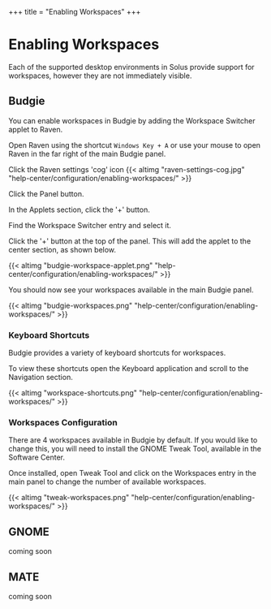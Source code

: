 +++
title = "Enabling Workspaces"
+++
# Enabling Workspaces

Each of the supported desktop environments in Solus provide support for workspaces, however they are not immediately visible.

## Budgie

You can enable workspaces in Budgie by adding the Workspace Switcher applet to Raven.

Open Raven using the shortcut `Windows Key + A` or use your mouse to open Raven in the far right of the main Budgie panel.

Click the Raven settings 'cog' icon {{< altimg "raven-settings-cog.jpg" "help-center/configuration/enabling-workspaces/" >}}

Click the Panel button.

In the Applets section, click the '+' button.

Find the Workspace Switcher entry and select it.

Click the '+' button at the top of the panel. This will add the applet to the
center section, as shown below.

{{< altimg "budgie-workspace-applet.png" "help-center/configuration/enabling-workspaces/" >}}

You should now see your workspaces available in the main Budgie panel.

{{< altimg "budgie-workspaces.png" "help-center/configuration/enabling-workspaces/" >}}

### Keyboard Shortcuts

Budgie provides a variety of keyboard shortcuts for workspaces.

To view these shortcuts open the Keyboard application and scroll to the Navigation section.

{{< altimg "workspace-shortcuts.png" "help-center/configuration/enabling-workspaces/" >}}

### Workspaces Configuration

There are 4 workspaces available in Budgie by default. If you would like to change this, you will need to install the
GNOME Tweak Tool, available in the Software Center.

Once installed, open Tweak Tool and click on the Workspaces entry in the main panel to change the number of available
workspaces.

{{< altimg "tweak-workspaces.png" "help-center/configuration/enabling-workspaces/" >}}

## GNOME

coming soon

## MATE

coming soon
